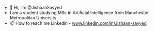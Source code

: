 - 👋 Hi, I’m @JishaanSayyed
- I am a student studying MSc in Artificial Intelligence from Manchester Metropolitan University
- 📫 How to reach me 
      Linkedin - www.linkedin.com/in/Jishaan-sayyed
